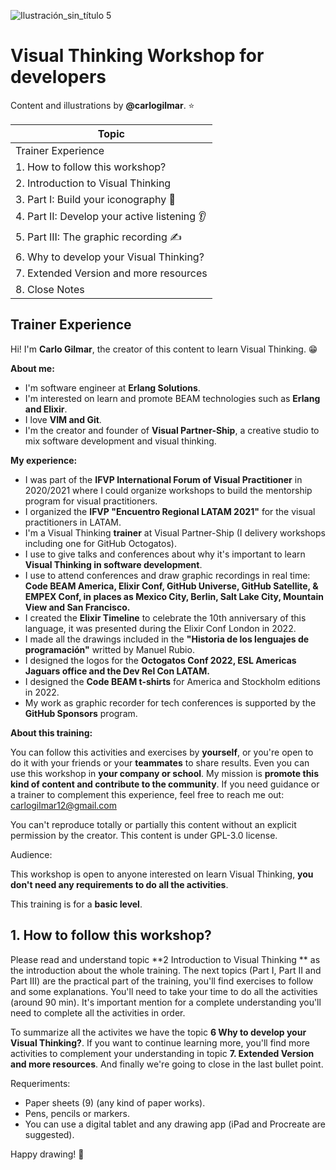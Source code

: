 ![Ilustración_sin_título 5](https://user-images.githubusercontent.com/17634377/208781041-ed5f1286-ae73-46c9-831a-839197e93df5.png)

# Visual Thinking Workshop for developers

Content and illustrations by **@carlogilmar**. ⭐️

| Topic                                  |
|----------------------------------------|
| Trainer Experience |
| 1. How to follow this workshop?               |
| 2. Introduction to Visual Thinking        |
| 3. Part I: Build your iconography 🎨      |
| 4. Part II: Develop your active listening 👂 |
| 5. Part III: The graphic recording ✍️      |
| 6. Why to develop your Visual Thinking?   |
| 7. Extended Version and more resources    |
| 8. Close Notes                            |

## Trainer Experience

Hi! I'm **Carlo Gilmar**, the creator of this content to learn Visual Thinking. 😁

**About me:**

- I'm software engineer at **Erlang Solutions**.
- I'm interested on learn and promote BEAM technologies such as **Erlang and Elixir**.
- I love **VIM and Git**.
- I'm the creator and founder of **Visual Partner-Ship**, a creative studio to mix software development and visual thinking.

**My experience:**

- I was part of the **IFVP International Forum of Visual Practitioner** in 2020/2021 where I could organize workshops to build the mentorship program for visual practitioners.
- I organized the **IFVP "Encuentro Regional LATAM 2021"** for the visual practitioners in LATAM.
- I'm a Visual Thinking **trainer** at Visual Partner-Ship (I delivery workshops including one for GitHub Octogatos). 
- I use to give talks and conferences about why it's important to learn **Visual Thinking in software development**. 
- I use to attend conferences and draw graphic recordings in real time: **Code BEAM America, Elixir Conf, GitHub Universe, GitHub Satellite, & EMPEX Conf, in places as Mexico City, Berlin, Salt Lake City, Mountain View and San Francisco.**
- I created the **Elixir Timeline** to celebrate the 10th anniversary of this language, it was presented during the Elixir Conf London in 2022.
- I made all the drawings included in the **"Historia de los lenguajes de programación"** writted by Manuel Rubio.
- I designed the logos for the **Octogatos Conf 2022, ESL Americas Jaguars office and the Dev Rel Con LATAM.**
- I designed the **Code BEAM t-shirts** for America and Stockholm editions in 2022.
- My work as graphic recorder for tech conferences is supported by the **GitHub Sponsors** program. 

**About this training:**

You can follow this activities and exercises by **yourself**, or you're open to do it with your friends or your **teammates** to share results. Even you can use this workshop in **your company or school**. My mission is **promote this kind of content and contribute to the community**. If you need guidance or a trainer to complement this experience, feel free to reach me out: carlogilmar12@gmail.com

You can't reproduce totally or partially this content without an explicit permission by the creator. This content is under GPL-3.0 license.

Audience:

This workshop is open to anyone interested on learn Visual Thinking, **you don't need any requirements to do all the activities**. 

This training is for a **basic level**. 

## 1. How to follow this workshop?

Please read and understand topic **2 Introduction to Visual Thinking ** as the introduction about the whole training. The next topics (Part I, Part II and Part III) are the practical part of the training, you'll find exercises to follow and some explanations. You'll need to take your time to do all the activities (around 90 min). It's important mention for a complete understanding you'll need to complete all the activities in order.

To summarize all the activites we have the topic **6 Why to develop your Visual Thinking?**. If you want to continue learning more, you'll find more activities to complement your understanding in topic **7. Extended Version and more resources**. And finally we're going to close in the last bullet point.

Requeriments:

- Paper sheets (9) (any kind of paper works).
- Pens, pencils or markers.
- You can use a digital tablet and any drawing app (iPad and Procreate are suggested).

Happy drawing! 🚀

